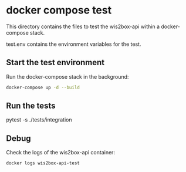 # docker compose test

This directory contains the files to test the wis2box-api within a docker-compose stack.

test.env contains the environment variables for the test.


## Start the test environment

Run the docker-compose stack in the background:

```bash
docker-compose up -d --build
```


## Run the tests

pytest -s ./tests/integration

## Debug

Check the logs of the wis2box-api container:

```bash
docker logs wis2box-api-test
```